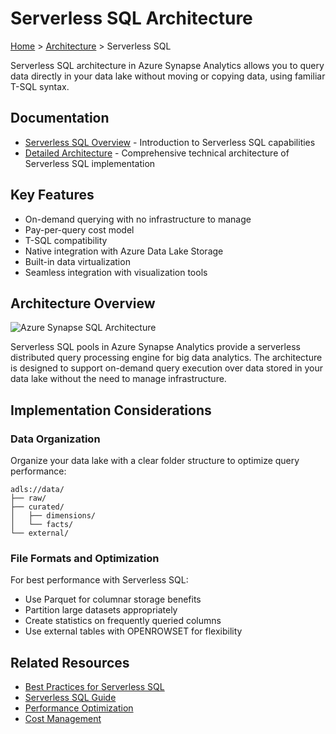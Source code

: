 # Serverless SQL Architecture

[Home](../../../README.md) > [Architecture](../../README.md) > Serverless SQL

Serverless SQL architecture in Azure Synapse Analytics allows you to query data directly in your data lake without moving or copying data, using familiar T-SQL syntax.

## Documentation

- [Serverless SQL Overview](./serverless-overview.md) - Introduction to Serverless SQL capabilities
- [Detailed Architecture](./detailed-architecture.md) - Comprehensive technical architecture of Serverless SQL implementation

## Key Features

- On-demand querying with no infrastructure to manage
- Pay-per-query cost model
- T-SQL compatibility
- Native integration with Azure Data Lake Storage
- Built-in data virtualization
- Seamless integration with visualization tools

## Architecture Overview

![Azure Synapse SQL Architecture](https://learn.microsoft.com/en-us/azure/synapse-analytics/media/overview-architecture/sql-architecture.png)

Serverless SQL pools in Azure Synapse Analytics provide a serverless distributed query processing engine for big data analytics. The architecture is designed to support on-demand query execution over data stored in your data lake without the need to manage infrastructure.

## Implementation Considerations

### Data Organization

Organize your data lake with a clear folder structure to optimize query performance:

```
adls://data/
├── raw/
├── curated/
│   ├── dimensions/
│   └── facts/
└── external/
```

### File Formats and Optimization

For best performance with Serverless SQL:

- Use Parquet for columnar storage benefits
- Partition large datasets appropriately
- Create statistics on frequently queried columns
- Use external tables with OPENROWSET for flexibility

## Related Resources

- [Best Practices for Serverless SQL](../../best-practices/#serverless-sql)
- [Serverless SQL Guide](../../code-examples/serverless-sql-guide.md)
- [Performance Optimization](../../best-practices/performance.md)
- [Cost Management](../../best-practices/cost-optimization.md)
